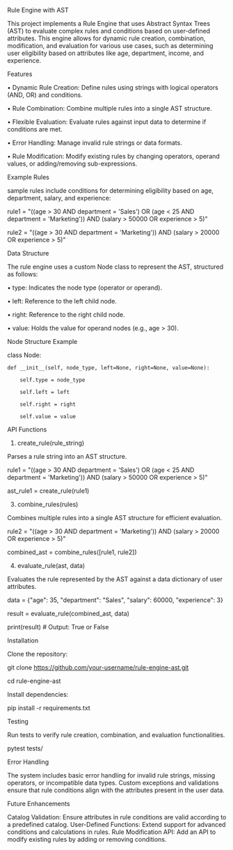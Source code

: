 Rule Engine with AST

This project implements a Rule Engine that uses Abstract Syntax Trees (AST) to evaluate complex rules and conditions based on user-defined attributes. This engine allows for dynamic rule creation, combination, modification, and evaluation for various use cases, such as determining user eligibility based on attributes like age, department, income, and experience.

Features

•	Dynamic Rule Creation: Define rules using strings with logical operators (AND, OR) and conditions.

•	Rule Combination: Combine multiple rules into a single AST structure.

•	Flexible Evaluation: Evaluate rules against input data to determine if conditions are met.

•	Error Handling: Manage invalid rule strings or data formats.

•	Rule Modification: Modify existing rules by changing operators, operand values, or adding/removing sub-expressions.


Example Rules

sample rules include conditions for determining eligibility based on age, department, salary, and experience:

rule1 = "((age > 30 AND department = 'Sales') OR (age < 25 AND department = 'Marketing')) AND (salary > 50000 OR experience > 5)"

rule2 = "((age > 30 AND department = 'Marketing')) AND (salary > 20000 OR experience > 5)"

Data Structure

The rule engine uses a custom Node class to represent the AST, structured as follows:

•	type: Indicates the node type (operator or operand).

•	left: Reference to the left child node.

•	right: Reference to the right child node.

•	value: Holds the value for operand nodes (e.g., age > 30).

Node Structure Example

class Node:

    def __init__(self, node_type, left=None, right=None, value=None):
    
        self.type = node_type
        
        self.left = left
        
        self.right = right
        
        self.value = value
        
API Functions

1. create_rule(rule_string)
    
Parses a rule string into an AST structure.

rule1 = "((age > 30 AND department = 'Sales') OR (age < 25 AND department = 'Marketing')) AND (salary > 50000 OR experience > 5)"

ast_rule1 = create_rule(rule1)

3. combine_rules(rules)
   
Combines multiple rules into a single AST structure for efficient evaluation.

rule2 = "((age > 30 AND department = 'Marketing')) AND (salary > 20000 OR experience > 5)"

combined_ast = combine_rules([rule1, rule2])

4. evaluate_rule(ast, data)

Evaluates the rule represented by the AST against a data dictionary of user attributes.

data = {"age": 35, "department": "Sales", "salary": 60000, "experience": 3}

result = evaluate_rule(combined_ast, data)

print(result)  # Output: True or False

Installation

Clone the repository:

git clone https://github.com/your-username/rule-engine-ast.git

cd rule-engine-ast

Install dependencies:

pip install -r requirements.txt

Testing

Run tests to verify rule creation, combination, and evaluation functionalities.

pytest tests/

Error Handling

The system includes basic error handling for invalid rule strings, missing operators, or incompatible data types. Custom exceptions and validations ensure that rule conditions align with the attributes present in the user data.

Future Enhancements

Catalog Validation: Ensure attributes in rule conditions are valid according to a predefined catalog.
User-Defined Functions: Extend support for advanced conditions and calculations in rules.
Rule Modification API: Add an API to modify existing rules by adding or removing conditions.
